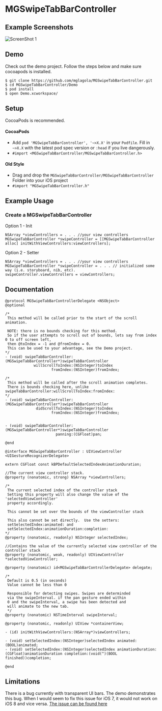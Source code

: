 # MGSwipeTabBarController

## Example Screenshots
![ScreenShot 1](https://raw.githubusercontent.com/mglagola/MGSwipeTabBarController/2.0/Screenshots/screen-combined.png)

## Demo
Check out the demo project. Follow the steps below and make sure cocoapods is installed.
```
$ git clone https://github.com/mglagola/MGSwipeTabBarController.git
$ cd MGSwipeTabBarController/Demo
$ pod install
$ open Demo.xcworkspace/
```


## Setup
CocoaPods is recommended.
#### CocoaPods 
- Add `pod 'MGSwipeTabBarController', '~>X.X'` in your `Podfile`.  Fill in `~>X.X` with the latest pod spec version or `:head` if you live dangerously.
- `#import <MGSwipeTabBarController/MGSwipeTabBarController.h>`

#### Old Style
- Drag and drop the `MGSwipeTabBarController/MGSwipeTabBarController` Folder into your iOS project
- `#import "MGSwipeTabBarController.h"`


## Example Usage

### Create a MGSwipeTabBarController
Option 1 - Init
```objc
NSArray *viewControllers = . . . //your view controllers
MGSwipeTabBarController *swipeController = [[MGSwipeTabBarController alloc] initWithViewControllers:viewControllers]; 
```

Option 2 - Setter
```objc
NSArray *viewControllers = . . . //your view controllers
MGSwipeTabBarController *swipeController = . . . // initialized some way (i.e. storyboard, nib, etc).
swipeController.viewControllers = viewControllers;
```

## Documentation
```objc
@protocol MGSwipeTabBarControllerDelegate <NSObject>
@optional

/*
 This method will be called prior to the start of the scroll animation.
 
 NOTE: there is no bounds checking for this method. 
 So if the user attempts to scroll out of bounds, lets say from index 0 to off screen left, 
 then @toIndex = -1 and @fromIndex = 0.
 This can be used to your advantage, see the Demo project.
*/
- (void) swipeTabBarController:(MGSwipeTabBarController*)swipeTabBarController
             willScrollToIndex:(NSInteger)toIndex
                     fromIndex:(NSInteger)fromIndex;

/*
 This method will be called after the scroll animation completes.
 There is bounds checking here, unlike swipeTabBarController:willScrollToIndex:fromIndex:
*/
- (void) swipeTabBarController:(MGSwipeTabBarController*)swipeTabBarController
              didScrollToIndex:(NSInteger)toIndex
                     fromIndex:(NSInteger)fromIndex;


- (void) swipeTabBarController:(MGSwipeTabBarController*)swipeTabBarController
                       panning:(CGFloat)pan;

@end

@interface MGSwipeTabBarController : UIViewController <UIGestureRecognizerDelegate>

extern CGFloat const kBPDefaultSelectedIndexAnimationDuration;

//The current view controller stack.
@property (nonatomic, strong) NSArray *viewControllers;

/*
 The current selected index of the controller stack
 Setting this property will also change the value of the 'selectedViewController'
 property accordingly.
 
 This cannot be set over the bounds of the viewController stack
 
 This also cannot be set directly.  Use the setters:
 setSelectedIndex:animated: and
 setSelectedIndex:animationDuration:completion:
*/
@property (nonatomic, readonly) NSInteger selectedIndex;

//Contains the value of the currently selected view controller of the controller stack
@property (nonatomic, weak, readonly) UIViewController *selectedViewController;

@property (nonatomic) id<MGSwipeTabBarControllerDelegate> delegate;

/*
 Default is 0.5 (in seconds)
 Value cannot be less than 0
 
 Responsible for detecting swipes. Swipes are determinded 
 via the swipeInterval. if the pan gesture ended within 
 0 and the swipeInterval, a swipe has been detected and 
 will animate to the new tab.
 */
@property (nonatomic) NSTimeInterval swipeInterval;

@property (nonatomic, readonly) UIView *containerView;

- (id) initWithViewControllers:(NSArray*)viewControllers;

- (void) setSelectedIndex:(NSInteger)selectedIndex animated:(BOOL)animated;
- (void) setSelectedIndex:(NSInteger)selectedIndex animationDuration:(CGFloat)animationDuration completion:(void(^)(BOOL finished))completion;

@end
``` 

## Limitations
There is a bug currently with transparent UI bars. The demo demonstrates this bug.  When I would seem to fix this issue for iOS 7, it would not work on iOS 8 and vice versa.
[The issue can be found here](https://github.com/mglagola/MGSwipeTabBarController/issues/8)
